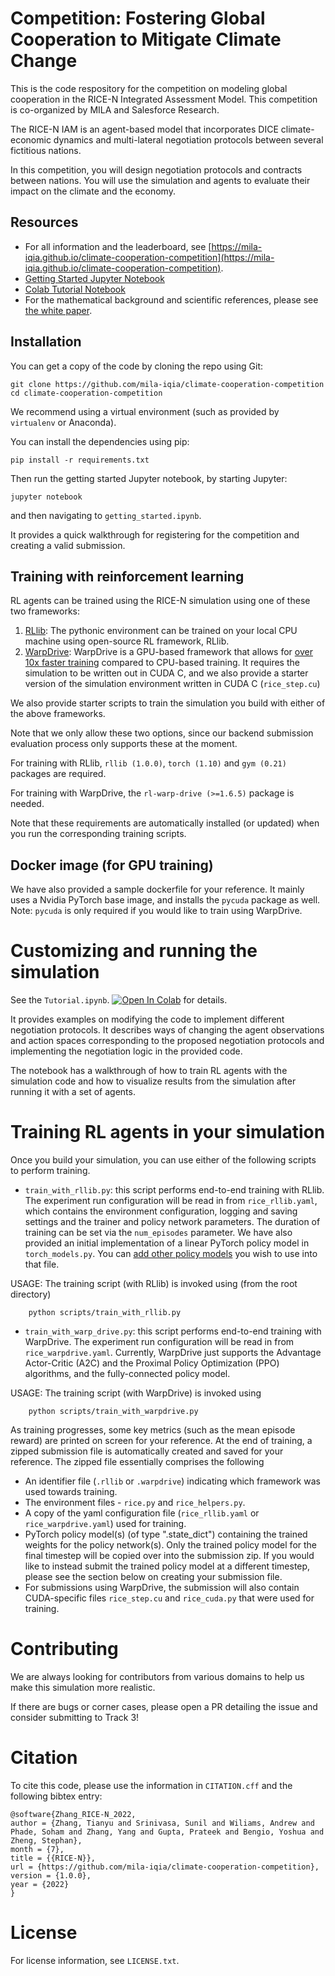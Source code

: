 # Competition: Fostering Global Cooperation to Mitigate Climate Change

This is the code respository for the competition on modeling global cooperation in the RICE-N Integrated Assessment Model. This competition is co-organized by MILA and Salesforce Research.

The RICE-N IAM is an agent-based model that incorporates DICE climate-economic dynamics and multi-lateral negotiation protocols between several fictitious nations.

In this competition, you will design negotiation protocols and contracts between nations. You will use the simulation and agents to evaluate their impact on the climate and the economy. 


## Resources

- For all information and the leaderboard, see [https://mila-iqia.github.io/climate-cooperation-competition](https://mila-iqia.github.io/climate-cooperation-competition).
- [Getting Started Jupyter Notebook](getting_started.ipynb)
- [Colab Tutorial Notebook](https://colab.research.google.com/github/mila-iqia/climate-cooperation-competition/blob/main/Colab_Tutorial.ipynb)
- For the mathematical background and scientific references, please see [the white paper](https://github.com/mila-iqia/climate-cooperation-competition/blob/website/website/src/pdf/ai-for-global-climate-cooperation-competition_white-paper.pdf).



## Installation

You can get a copy of the code by cloning the repo using Git: 

```
git clone https://github.com/mila-iqia/climate-cooperation-competition
cd climate-cooperation-competition
```

We recommend using a virtual environment (such as provided by ```virtualenv``` or Anaconda).

You can install the dependencies using pip:

```
pip install -r requirements.txt
```

Then run the getting started Jupyter notebook, by starting Jupyter:

```
jupyter notebook
``` 

and then navigating to ```getting_started.ipynb```.

It provides a quick walkthrough for registering for the competition and creating a valid submission.


## Training with reinforcement learning

RL agents can be trained using the RICE-N simulation using one of these two frameworks:

1. [RLlib](https://docs.ray.io/en/latest/rllib/index.html#:~:text=RLlib%20is%20an%20open%2Dsource,large%20variety%20of%20industry%20applications): The pythonic environment can be trained on your local CPU machine using open-source RL framework, RLlib.
2. [WarpDrive](https://github.com/salesforce/warp-drive): WarpDrive is a GPU-based framework that allows for [over 10x faster training](https://arxiv.org/pdf/2108.13976.pdf) compared to CPU-based training. It requires the simulation to be written out in CUDA C, and we also provide a starter version of the simulation environment written in CUDA C (`rice_step.cu`)

We also provide starter scripts to train the simulation you build with either of the above frameworks.

Note that we only allow these two options, since our backend submission evaluation process only supports these at the moment.


For training with RLlib, `rllib (1.0.0)`, `torch (1.10)` and `gym (0.21)` packages are required.

For training with WarpDrive, the `rl-warp-drive (>=1.6.5)` package is needed.

Note that these requirements are automatically installed (or updated) when you run the corresponding training scripts.


## Docker image (for GPU training)

We have also provided a sample dockerfile for your reference. It mainly uses a Nvidia PyTorch base image, and installs the `pycuda` package as well. Note: `pycuda` is only required if you would like to train using WarpDrive.


# Customizing and running the simulation

See the ```Tutorial.ipynb```. [![Open In Colab](https://colab.research.google.com/assets/colab-badge.svg)](https://colab.research.google.com/github/mila-iqia/climate-cooperation-competition/blob/main/Colab_Tutorial.ipynb) for details. 

It provides examples on modifying the code to implement different negotiation protocols. It describes ways of changing the agent observations and action spaces corresponding to the proposed negotiation protocols and implementing the negotiation logic in the provided code. 

The notebook has a walkthrough of how to train RL agents with the simulation code and how to visualize results from the simulation after running it with a set of agents.


# Training RL agents in your simulation

Once you build your simulation, you can use either of the following scripts to perform training.

- `train_with_rllib.py`: this script performs end-to-end training with RLlib. The experiment run configuration will be read in from `rice_rllib.yaml`, which contains the environment configuration, logging and saving settings and the trainer and policy network parameters. The duration of training can be set via the `num_episodes` parameter. We have also provided an initial implementation of a linear PyTorch policy model in `torch_models.py`. You can [add other policy models](https://docs.ray.io/en/latest/rllib/rllib-concepts.html) you wish to use into that file.

USAGE: The training script (with RLlib) is invoked using (from the root directory)
```commandline
    python scripts/train_with_rllib.py
```

- `train_with_warp_drive.py`: this script performs end-to-end training with WarpDrive. The experiment run configuration will be read in from `rice_warpdrive.yaml`. Currently, WarpDrive just supports the Advantage Actor-Critic (A2C) and the Proximal Policy Optimization (PPO) algorithms, and the fully-connected policy model.

USAGE: The training script (with WarpDrive) is invoked using
```commandline
    python scripts/train_with_warpdrive.py
```

As training progresses, some key metrics (such as the mean episode reward) are printed on screen for your reference. At the end of training, a zipped submission file is automatically created and saved for your reference. The zipped file essentially comprises the following

- An identifier file (`.rllib` or `.warpdrive`) indicating which framework was used towards training.
- The environment files - `rice.py` and `rice_helpers.py`.
- A copy of the yaml configuration file (`rice_rllib.yaml` or `rice_warpdrive.yaml`) used for training.
- PyTorch policy model(s) (of type ".state_dict") containing the trained weights for the policy network(s). Only the trained policy model for the final timestep will be copied over into the submission zip. If you would like to instead submit the trained policy model at a different timestep, please see the section below on creating your submission file.
- For submissions using WarpDrive, the submission will also contain CUDA-specific files `rice_step.cu` and `rice_cuda.py` that were used for training.


# Contributing

We are always looking for contributors from various domains to help us make this simulation more realistic. 

If there are bugs or corner cases, please open a PR detailing the issue and consider submitting to Track 3!


# Citation

To cite this code, please use the information in ```CITATION.cff``` and the following bibtex entry:

```
@software{Zhang_RICE-N_2022,
author = {Zhang, Tianyu and Srinivasa, Sunil and Wiliams, Andrew and Phade, Soham and Zhang, Yang and Gupta, Prateek and Bengio, Yoshua and Zheng, Stephan},
month = {7},
title = {{RICE-N}},
url = {https://github.com/mila-iqia/climate-cooperation-competition},
version = {1.0.0},
year = {2022}
}
```


# License

For license information, see ```LICENSE.txt```.
